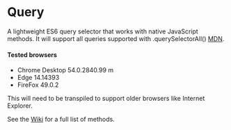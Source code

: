# Query

A lightweight ES6 query selector that works with native JavaScript methods. It will support all queries supported with .querySelectorAll() [MDN](https://developer.mozilla.org/en-US/docs/Web/API/Document/querySelectorAll).

#### Tested browsers
* Chrome Desktop 54.0.2840.99 m
* Edge 14.14393
* FireFox 49.0.2

This will need to be transpiled to support older browsers like Internet Explorer.

See the [Wiki](https://github.com/ronhook/query/wiki) for a full list of methods.
